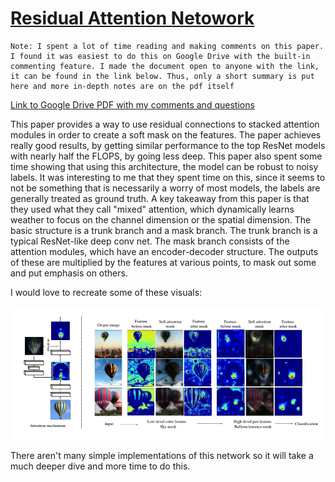 # [Residual Attention Netowork](https://openaccess.thecvf.com/content_cvpr_2017/papers/Wang_Residual_Attention_Network_CVPR_2017_paper.pdf)

```
Note: I spent a lot of time reading and making comments on this paper. I found it was easiest to do this on Google Drive with the built-in commenting feature. I made the document open to anyone with the link, it can be found in the link below. Thus, only a short summary is put here and more in-depth notes are on the pdf itself
```
[Link to Google Drive PDF with my comments and questions](https://drive.google.com/file/d/1Ui0Vmx9mmB2NdjIE8b8Dg7aE4WjYIlIy/view?usp=sharing)

This paper provides a way to use residual connections to stacked attention modules in order to create a soft mask on the features. The paper achieves really good results, by getting similar performance to the top ResNet models with nearly half the FLOPS, by going less deep. This paper also spent some time showing that using this architecture, the model can be robust to noisy labels. It was interesting to me that they spent time on this, since it seems to not be something that is necessarily a worry of most models, the labels are generally treated as ground truth. A key takeaway from this paper is that they used what they call "mixed" attention, which dynamically learns weather to focus on the channel dimension or the spatial dimension. The basic structure is a trunk branch and a mask branch. The trunk branch is a typical ResNet-like deep conv net. The mask branch consists of the attention modules, which have an encoder-decoder structure. The outputs of these are multiplied by the features at various points, to mask out some and put emphasis on others.

I would love to recreate some of these visuals:

![1](./img/ballon.png)

There aren't many simple implementations of this network so it will take a much deeper dive and more time to do this.
